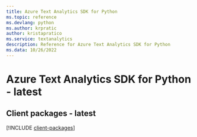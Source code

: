```yaml
---
title: Azure Text Analytics SDK for Python
ms.topic: reference
ms.devlang: python
ms.author: krpratic
author: kristapratico
ms.service: textanalytics
description: Reference for Azure Text Analytics SDK for Python
ms.data: 10/26/2022
---
```

# Azure Text Analytics SDK for Python - latest

## Client packages - latest
[!INCLUDE [client-packages](text-analytics-client-index.md)]